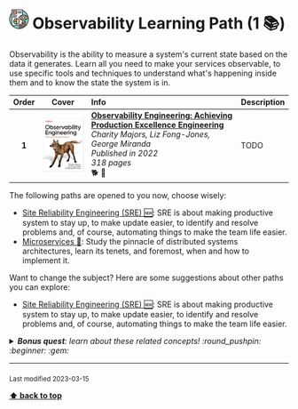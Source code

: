 [//]: # (Auto generated file from templates)

# <img height="35" src="/assets/learning-paths/icons/observability.png" alt="observability" title="Observability"/> Observability Learning Path (1 :books:)

Observability is the ability to measure a system's current state based on the data it generates. Learn all you need to make your services observable, to use specific tools and techniques to understand what's happening inside them and to know the state the system is in. 

| Order | Cover | Info | Description |
| :---: | :---: | :--- | :--- |
| **1** | ![img](/assets/books/covers/observability-engineering.jpeg) | [**Observability Engineering: Achieving Production Excellence Engineering**](https://www.goodreads.com/book/show/54617137-system-design-interview) <br> *Charity Majors, Liz Fong-Jones, George Miranda* <br> *Published in 2022* <br> *318 pages* <br> :dog2: :orange_book: | TODO |

The following paths are opened to you now, choose wisely:

- [Site Reliability Engineering (SRE) :new:](/content/learning-paths/sre): SRE is about making productive system to stay up, to make update easier, to identify and resolve problems and, of course, automating things to make the team life easier.
- [Microservices :construction:](/content/learning-paths/microservices): Study the pinnacle of distributed systems architectures, learn its tenets, and foremost, when and how to implement it.


Want to change the subject? Here are some suggestions about other paths you can explore:

- [Site Reliability Engineering (SRE) :new:](/content/learning-paths/sre): SRE is about making productive system to stay up, to make update easier, to identify and resolve problems and, of course, automating things to make the team life easier.


<details><summary><i><b>Bonus quest</b>: learn about these related concepts! :round_pushpin: :beginner: :gem: </i></summary>
<p>

<sub>#open-telemetry #troubleshooting #debugging #structured-logs #tracing #metrics-aggregation #logs-aggregation #data-retention #alarm #events</sub>

</p>
</details>

---
<sub>Last modified 2023-03-15</sub>

[**⬆ back to top**](#observability-learning-path)
